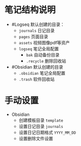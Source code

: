 # 笔记结构说明

- #Logseq 默认创建的目录：
	- `journals` 日记目录
	- `pages` 页面目录
	- `assets` 视频图像pdf等资产
	- `logseq` 笔记全局配置
		- `bak` 自动备份目录
		- `.recycle` 删除回收站
- #Obsidian 默认创建的目录
	- `.obsidian` 笔记全局配置
	- `.trash` 软件回收站

# 手动设置

- Obsidian
	- 创建模板目录 `template` 
	- 设置日记目录 `journals` 
	- 设置日记日期格式 `YYYY_MM_DD` 
	- 设置删除文件设置